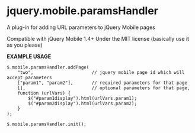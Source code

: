 jquery.mobile.paramsHandler
===========================

A plug-in for adding URL parameters to jQuery Mobile pages

Compatible with jQuery Mobile 1.4+
Under the MIT license (basically use it as you please)

<b>EXAMPLE USAGE</b>

```
$.mobile.paramsHandler.addPage(
    "two",                      // jquery mobile page id which will accept parameters
    ["param1", "param2"],       // required parameters for that page
    [],                         // optional parameters for that page,
    function (urlVars) {
        $("#param1display").html(urlVars.param1);
        $("#param2display").html(urlVars.param2);
    }
);

$.mobile.paramsHandler.init();
```
